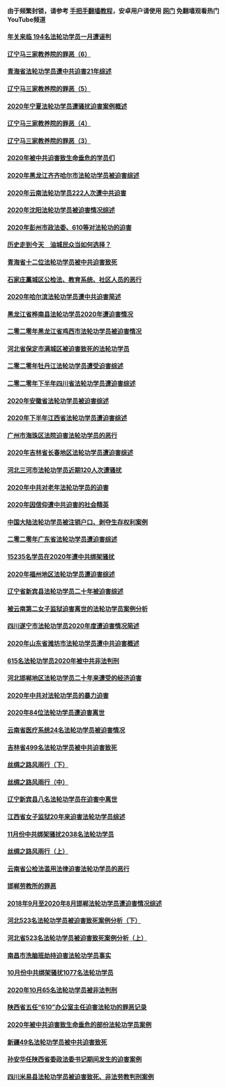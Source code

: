 #### 由于频繁封锁，请参考 [手把手翻墙教程](https://github.com/gfw-breaker/guides/wiki/)，安卓用户请使用 [网门](https://github.com/gfw-breaker/nogfw/blob/master/dl.md?t=02041400) 免翻墙观看热门YouTube频道 

#### [年关来临 194名法轮功学员一月遭诬判](../pages/328/419464.md?t=02041400) 

#### [辽宁马三家教养院的罪恶（6）](../pages/328/419143.md?t=02041400) 

#### [青海省法轮功学员遭中共迫害21年综述](../pages/328/419410.md?t=02041400) 

#### [辽宁马三家教养院的罪恶（5）](../pages/328/419142.md?t=02041400) 

#### [2020年宁夏法轮功学员遭骚扰迫害案例概述](../pages/328/419333.md?t=02041400) 

#### [辽宁马三家教养院的罪恶（4）](../pages/328/419141.md?t=02041400) 

#### [辽宁马三家教养院的罪恶（3）](../pages/328/419140.md?t=02041400) 

#### [2020年被中共迫害致生命垂危的学员们](../pages/328/419132.md?t=02041400) 

#### [2020年黑龙江齐齐哈尔市法轮功学员被迫害综述](../pages/328/419175.md?t=02041400) 

#### [2020年云南法轮功学员222人次遭中共迫害](../pages/328/419130.md?t=02041400) 

#### [2020年沈阳法轮功学员被迫害情况综述](../pages/328/419088.md?t=02041400) 

#### [2020年彭州市政法委、610等对法轮功的迫害](../pages/328/419092.md?t=02041400) 

#### [历史走到今天　油城民众当如何选择？](../pages/328/419084.md?t=02041400) 

#### [青海省十二位法轮功学员被中共迫害致死](../pages/328/419002.md?t=02041400) 

#### [石家庄藁城区公检法、教育系统、社区人员的恶行](../pages/328/419000.md?t=02041400) 

#### [2020年哈尔滨法轮功学员遭中共迫害简述](../pages/328/418966.md?t=02041400) 

#### [黑龙江省桦南县法轮功学员2020年遭迫害情况](../pages/328/418993.md?t=02041400) 

#### [二零二零年黑龙江省鸡西市法轮功学员被迫害情况](../pages/328/418957.md?t=02041400) 

#### [河北省保定市满城区被迫害致死的法轮功学员](../pages/328/418806.md?t=02041400) 

#### [二零二零年牡丹江法轮功学员遭受迫害综述](../pages/328/418822.md?t=02041400) 

#### [二零二零年下半年四川省法轮功学员遭迫害综述](../pages/328/418762.md?t=02041400) 

#### [2020年安徽省法轮功学员被迫害综述](../pages/328/418751.md?t=02041400) 

#### [2020年下半年江西省法轮功学员遭迫害综述](../pages/328/418732.md?t=02041400) 

#### [广州市海珠区法院迫害法轮功学员的恶行](../pages/328/418722.md?t=02041400) 

#### [2020年吉林省长春地区法轮功学员遭迫害综述](../pages/328/418422.md?t=02041400) 

#### [河北三河市法轮功学员近期120人次遭骚扰](../pages/328/418620.md?t=02041400) 

#### [2020年中共对老年法轮功学员的迫害](../pages/328/418627.md?t=02041400) 

#### [2020年因信仰遭中共迫害的社会精英](../pages/328/418601.md?t=02041400) 

#### [中国大陆法轮功学员被注销户口、剥夺生存权利案例](../pages/328/418575.md?t=02041400) 

#### [二零二零年广东省法轮功学员遭迫害综述](../pages/328/418452.md?t=02041400) 

#### [15235名学员在2020年遭中共绑架骚扰](../pages/328/418447.md?t=02041400) 

#### [2020年福州地区法轮功学员遭迫害综述](../pages/328/418352.md?t=02041400) 

#### [辽宁省新宾县法轮功学员二十年被迫害综述](../pages/328/418318.md?t=02041400) 

#### [被云南第二女子监狱迫害离世的法轮功学员案例分析](../pages/328/417986.md?t=02041400) 

#### [四川遂宁市法轮功学员2020年度遭迫害情况简述](../pages/328/418083.md?t=02041400) 

#### [2020年山东省潍坊市法轮功学员遭中共迫害概述](../pages/328/418128.md?t=02041400) 

#### [615名法轮功学员2020年被中共非法判刑](../pages/328/418123.md?t=02041400) 

#### [河北邯郸地区法轮功学员二十年来遭受的经济迫害](../pages/328/417554.md?t=02041400) 

#### [2020年中共对法轮功学员的暴力迫害](../pages/328/416854.md?t=02041400) 

#### [2020年84位法轮功学员遭迫害离世](../pages/328/416947.md?t=02041400) 

#### [云南省医疗系统24名法轮功学员被迫害情况](../pages/328/416978.md?t=02041400) 

#### [吉林省499名法轮功学员被中共迫害致死](../pages/328/416519.md?t=02041400) 

#### [丝绸之路风雨行（下）](../pages/328/416166.md?t=02041400) 

#### [丝绸之路风雨行（中）](../pages/328/416165.md?t=02041400) 

#### [辽宁新宾县八名法轮功学员在迫害中离世](../pages/328/416383.md?t=02041400) 

#### [江西省女子监狱20年来迫害法轮功学员综述](../pages/328/416327.md?t=02041400) 

#### [11月份中共绑架骚扰2038名法轮功学员](../pages/328/416210.md?t=02041400) 

#### [丝绸之路风雨行（上）](../pages/328/416167.md?t=02041400) 

#### [云南省公检法滥用法律迫害法轮功学员的恶行](../pages/328/416012.md?t=02041400) 

#### [邯郸劳教所的罪恶](../pages/328/415894.md?t=02041400) 

#### [2018年9月至2020年8月邯郸法轮功学员遭迫害情况综述](../pages/328/415563.md?t=02041400) 

#### [河北523名法轮功学员被迫害致死案例分析（下）](../pages/328/414942.md?t=02041400) 

#### [河北省523名法轮功学员被迫害致死案例分析（上）](../pages/328/414941.md?t=02041400) 

#### [南昌市洗脑班劫持迫害法轮功学员事实](../pages/328/415048.md?t=02041400) 

#### [10月份中共绑架骚扰1077名法轮功学员](../pages/328/414995.md?t=02041400) 

#### [2020年10月65名法轮功学员被非法判刑](../pages/328/414617.md?t=02041400) 

#### [陕西省五任“610”办公室主任迫害法轮功的罪恶记录](../pages/328/414486.md?t=02041400) 

#### [2020年被中共迫害致生命垂危的部份法轮功学员案例](../pages/328/414427.md?t=02041400) 

#### [新疆49名法轮功学员被中共迫害致死](../pages/328/414290.md?t=02041400) 

#### [孙安华任陕西省委政法委书记期间发生的迫害案例](../pages/328/414015.md?t=02041400) 

#### [四川米易县法轮功学员被迫害致死、非法劳教判刑案例](../pages/328/413847.md?t=02041400) 

